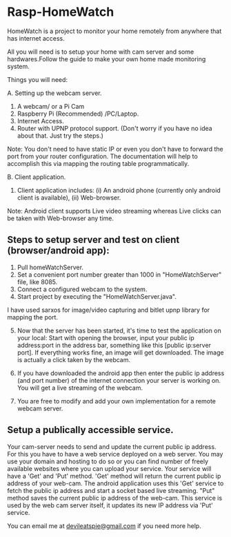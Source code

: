 # Rasp-HomeWatch
HomeWatch is a project to monitor your home remotely from anywhere that has internet access.

All you will need is to setup your home with cam server and some hardwares.Follow the guide to make your own home made monitoring system.

Things you will need:

A. Setting up the webcam server.
  1. A webcam/ or a Pi Cam
  2. Raspberry Pi (Recommended) /PC/Laptop.
  3. Internet Access. 
  4. Router with UPNP protocol support. (Don't worry if you have no idea about that. Just try the steps.)

Note: You don't need to have static IP or even you don't have to forward the port from your router configuration. The documentation will help to accomplish this via mapping the routing table programmatically.

B. Client application.
  1. Client application includes: 
      (i) An android phone (currently only android client is available), 
      (ii) Web-browser.
  
Note: Android client supports Live video streaming whereas Live clicks can be taken with Web-browser any time.

##   Steps to setup server and test on client (browser/android app):
  1. Pull homeWatchServer.
  2. Set a convenient port number greater than 1000 in "HomeWatchServer" file, like 8085.
  3. Connect a configured webcam to the system. 
  4. Start project by executing the "HomeWatchServer.java".

  I have used sarxos for image/video capturing and bitlet upnp library for mapping the port.

  5. Now that the server has been started, it's time to test the application on your local: Start with opening the browser, input your public ip address:port in the address bar, something like this [public ip:server port]. If everything works fine, an image will get downloaded. The image is actually a click taken by the webcam.
  6. If you have downloaded the android app then enter the public ip address (and port number) of the internet connection your server is working on. You will get a live streaming of the webcam.
  
  7. You are free to modify and add your own implementation for a remote webcam server. 

  
## Setup a publically accessible service.

Your cam-server needs to send and update the current public ip address. For this you have to have a web service deployed on a web server. You may use your domain and hosting to do so or you can find number of freely available websites where you can upload your service. Your service will have a 'Get' and 'Put' method. 'Get' method will return the current public ip address of your web-cam. The android application uses this 'Get' service to fetch the public ip address and start a socket based live streaming. 
"Put" method saves the current public ip address of the web-cam. This service is used by the web cam server itself, it updates its new IP address via 'Put' service. 


You can email me at devileatspie@gmail.com if you need more help. 

